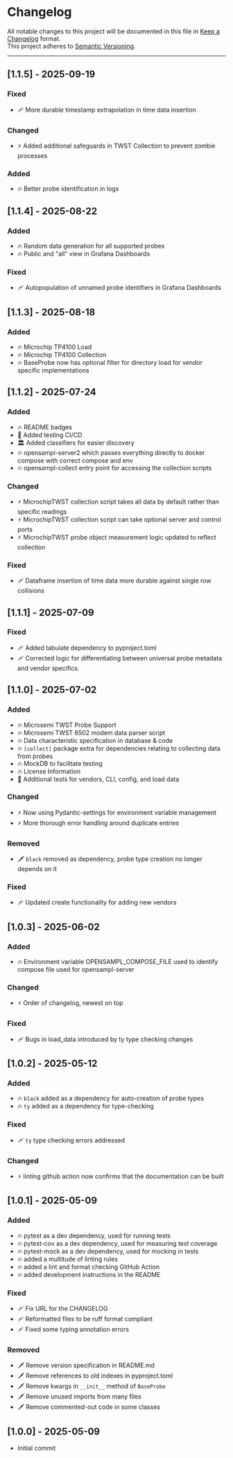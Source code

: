 # Changelog

All notable changes to this project will be documented in this file in [Keep a Changelog](https://keepachangelog.com/en/1.0.0/) format.  
This project adheres to [Semantic Versioning](https://semver.org/).

---

<!--

## [Unreleased] - YYYY-MM-DD
### Added
- 🔥 Placeholder for newly summoned features.
- 🔥 …

### Changed
- ⚡ Placeholder for ominous refactors and twisted rewrites.
- ⚡ …

### Deprecated
- ☠️ Placeholder for features about to vanish into the void.
- ☠️ …

### Removed
- 🗡️ Placeholder for chopped-off code.
- 🗡️ …

### Fixed
- 🩹 Placeholder for bugs crushed under your boot.
- 🩹 …

### Security
- 🔐 Placeholder for vulnerabilities sealed shut.
- 🔐 …

---

*Unreleased* versions radiate potential—-and dread. Once you merge an infernal PR, move its bullet under a new version heading with the actual release date.*

-->
## [1.1.5] - 2025-09-19
### Fixed
- 🩹 More durable timestamp extrapolation in time data insertion 

### Changed
- ⚡ Added additional safeguards in TWST Collection to prevent zombie processes   

### Added
- 🔥 Better probe identification in logs

## [1.1.4] - 2025-08-22
### Added
- 🔥 Random data generation for all supported probes
- 🔥 Public and "all" view in Grafana Dashboards

### Fixed
- 🩹 Autopopulation of unnamed probe identifiers in Grafana Dashboards

## [1.1.3] - 2025-08-18
### Added
- 🔥 Microchip TP4100 Load
- 🔥 Microchip TP4100 Collection
- 🔥 BaseProbe now has optional filter for directory load for vendor specific implementations

## [1.1.2] - 2025-07-24
### Added
- 🔥 README badges 
- 🧪 Added testing CI/CD
- 🏛️ Added classifiers for easier discovery
- 🔥 opensampl-server2 which passes everything directly to docker compose with correct compose and env
- 🔥 opensampl-collect entry point for accessing the collection scripts

### Changed
- ⚡ MicrochipTWST collection script takes all data by default rather than specific readings
- ⚡ MicrochipTWST collection script can take optional server and control ports 
- ⚡ MicrochipTWST probe object measurement logic updated to reflect collection

### Fixed
- 🩹 Dataframe insertion of time data more durable against single row collisions


## [1.1.1] - 2025-07-09
### Fixed
- 🩹 Added tabulate dependency to pyproject.toml
- 🩹 Corrected logic for differentiating between universal probe metadata and vendor specifics.

## [1.1.0] - 2025-07-02
### Added
- 🔥 Microsemi TWST Probe Support
- 🔥 Microsemi TWST 6502 modem data parser script
- 🔥 Data characteristic specification in database & code
- 🔥 `[collect]` package extra for dependencies relating to collecting data from probes
- 🔥 MockDB to facilitate testing
- 🔥 License Information 
- 🧪 Additional tests for vendors, CLI, config, and load data

### Changed
- ⚡ Now using Pydantic-settings for environment variable management
- ⚡ More thorough error handling around duplicate entries

### Removed
- 🗡️ `black` removed as dependency, probe type creation no longer depends on it 

### Fixed
- 🩹 Updated create functionality for adding new vendors


## [1.0.3] - 2025-06-02
### Added
- 🔥 Environment variable OPENSAMPL_COMPOSE_FILE used to identify compose file used for opensampl-server 

### Changed
- ⚡ Order of changelog, newest on top

### Fixed
- 🩹 Bugs in load_data introduced by ty type checking changes


## [1.0.2] - 2025-05-12
### Added
- 🔥 `black` added as a dependency for auto-creation of probe types
- 🔥 `ty` added as a dependency for type-checking

### Fixed
- 🩹 `ty` type checking errors addressed

### Changed
- ⚡ linting github action now confirms that the documentation can be built

## [1.0.1] - 2025-05-09
### Added
- 🔥 pytest as a dev dependency, used for running tests
- 🔥 pytest-cov as a dev dependency, used for measuring test coverage
- 🔥 pytest-mock as a dev dependency, used for mocking in tests
- 🔥 added a multitude of linting rules
- 🔥 added a lint and format checking GitHub Action
- 🔥 added development instructions in the README

### Fixed
- 🩹 Fix URL for the CHANGELOG
- 🩹 Reformatted files to be ruff format compliant
- 🩹 Fixed some typing annotation errors

### Removed
- 🗡️ Remove version specification in README.md
- 🗡️ Remove references to old indexes in pyproject.toml
- 🗡️ Remove kwargs in `__init__` method of `BaseProbe`
- 🗡️ Remove unused imports from many files
- 🗡️ Remove commented-out code in some classes

## [1.0.0] - 2025-05-09
- Initial commit
